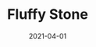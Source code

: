 ---
description: "Pattern%3A%20Fluffy%20%7C%20Color%3A%20Stone%20%7C%20width%3A%2054%u201D%20%7C%20Content%3A%20100%25%20Polyester%20%7C%20Abrasion%3A%2050%2C000%20Double%20Rubs%20-%20Wyzenbeek%20Method%20%7C%20Repeat%3A%20n/a%20%7C%20Finish%3A%20INCASE%20by%20CRYPTON%20%7C%20Flammability%3A%20NFPA%20260%2C%20UFAC%20Class%201%2C%20CAL%20117%20%7C%20Applications%3A%20Contract%20/%20Hospitality%2C%20Residential%20%7C%20"
tags: 
  - "Lark Fontaine"
  - "Fluffy"
  - "Textiles"
image_primary: "img/Stone_71146b0c-9d74-4880-b5bf-f9c90dc5ed91_large.jpg"
href: "https://www.larkfontaine.com/collections/textiles/products/fluffy-stone"
designer: "Lark Fontaine"
title: "Fluffy Stone"
category: "Textiles"
subtitle: ""
manufacturer: "Lark Fontaine"
slug: "/manufacturers/lark-fontaine/textiles/lark-fontaine-fluffy-stone"
date: "2021-04-01"
---